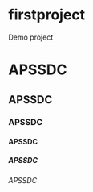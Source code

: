 # firstproject
Demo project


# APSSDC
## APSSDC
### APSSDC
#### APSSDC
##### APSSDC
###### APSSDC


